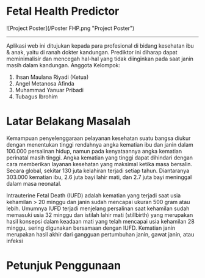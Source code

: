 # Fetal Health Predictor
![Project Poster](/Poster FHP.png "Project Poster")

---

Aplikasi web ini ditujukan kepada para profesional di bidang kesehatan ibu & anak, yaitu di ranah dokter kandungan. Prediktor ini diharap dapat meminimalisir dan mencegah hal-hal yang tidak diinginkan pada saat janin masih dalam kandungan.
Anggota Kelompok: 
1. Ihsan Maulana Riyadi (Ketua)
2. Angel Metanosa Afinda
3. Muhammad Yanuar Pribadi
4. Tubagus Ibrohim
# Latar Belakang Masalah
Kemampuan penyelenggaraan pelayanan kesehatan suatu bangsa diukur dengan menentukan tinggi rendahnya angka kematian ibu dan janin dalam 100.000 persalinan hidup, namun pada kenyataannya angka kematian perinatal masih tinggi. Angka kematian yang tinggi dapat dihindari dengan cara memberikan layanan kesehatan yang maksimal ketika masa bersalin. Secara global, sekitar 130 juta kelahiran terjadi setiap tahun. Diantaranya 303.000 kematian ibu, 2.6 juta bayi lahir mati, dan 2.7 juta bayi meninggal dalam masa neonatal. 

Intrauterine Fetal Death (IUFD) adalah kematian yang terjadi saat usia kehamilan > 20 minggu dan janin sudah mencapai ukuran 500 gram atau lebih. Umumnya IUFD terjadi menjelang persalinan saat kehamilan sudah memasuki usia 32 minggu dan istilah lahir mati (stillbirth) yang merupakan hasil konsepsi dalam keadaan mati yang telah mencapai usia kehamilan 28 minggu, sering digunakan bersamaan dengan IUFD. Kematian janin merupakan hasil akhir dari gangguan pertumbuhan janin, gawat janin, atau infeksi
# Petunjuk Penggunaan




